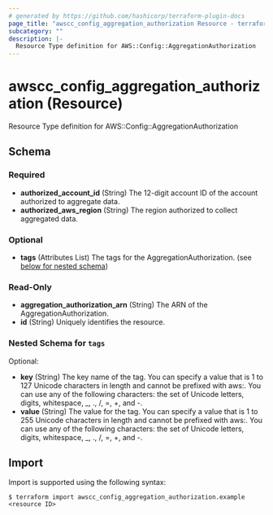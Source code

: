 ```yaml
---
# generated by https://github.com/hashicorp/terraform-plugin-docs
page_title: "awscc_config_aggregation_authorization Resource - terraform-provider-awscc"
subcategory: ""
description: |-
  Resource Type definition for AWS::Config::AggregationAuthorization
---
```


# awscc_config_aggregation_authorization (Resource)

Resource Type definition for AWS::Config::AggregationAuthorization



<!-- schema generated by tfplugindocs -->
## Schema

### Required

- **authorized_account_id** (String) The 12-digit account ID of the account authorized to aggregate data.
- **authorized_aws_region** (String) The region authorized to collect aggregated data.

### Optional

- **tags** (Attributes List) The tags for the AggregationAuthorization. (see [below for nested schema](#nestedatt--tags))

### Read-Only

- **aggregation_authorization_arn** (String) The ARN of the AggregationAuthorization.
- **id** (String) Uniquely identifies the resource.

<a id="nestedatt--tags"></a>
### Nested Schema for `tags`

Optional:

- **key** (String) The key name of the tag. You can specify a value that is 1 to 127 Unicode characters in length and cannot be prefixed with aws:. You can use any of the following characters: the set of Unicode letters, digits, whitespace, _, ., /, =, +, and -.
- **value** (String) The value for the tag. You can specify a value that is 1 to 255 Unicode characters in length and cannot be prefixed with aws:. You can use any of the following characters: the set of Unicode letters, digits, whitespace, _, ., /, =, +, and -.

## Import

Import is supported using the following syntax:

```shell
$ terraform import awscc_config_aggregation_authorization.example <resource ID>
```
